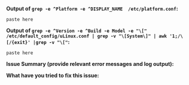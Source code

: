 **Output of `grep -e ^Platform -e ^DISPLAY_NAME  /etc/platform.conf`:**

```
paste here
```

**Output of `grep -e ^Version -e ^Build -e Model -e "\[" /etc/default_config/uLinux.conf | grep -v "\[System\]" | awk '1;/\[/{exit}' |grep -v "\["`:**

```
paste here
```

**Issue Summary (provide relevant error messages and log output):**

**What have you tried to fix this issue:**
